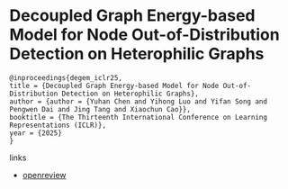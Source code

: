 # Decoupled Graph Energy-based Model for Node Out-of-Distribution Detection on Heterophilic Graphs

```
@inproceedings{degem_iclr25,
title = {Decoupled Graph Energy-based Model for Node Out-of-Distribution Detection on Heterophilic Graphs},
author = {author = {Yuhan Chen and Yihong Luo and Yifan Song and Pengwen Dai and Jing Tang and Xiaochun Cao}},
booktitle = {The Thirteenth International Conference on Learning Representations (ICLR)},
year = {2025}
}
```

links
- [openreview](https://openreview.net/forum?id=NuVBI4wPMm)
